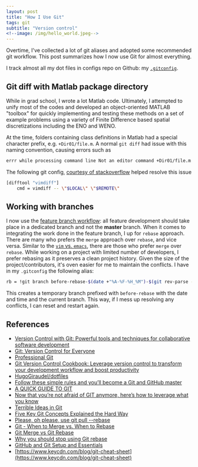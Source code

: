 ```yaml
---
layout: post
title: "How I Use Git"
tags: git
subtitle: "Version control"
<!--image: /img/hello_world.jpeg-->
---
```


Overtime, I've collected a lot of git aliases and adopted some recommended git workflow. This post summarizes how I now use Git for almost everything.

I track almost all my dot files in configs repo on Github: my [`.gitconfig`](https://github.com/sconde/configs).

## Git diff with Matlab package directory

While in grad school, I wrote a lot Matlab code. Ultimately, I attempted to
unify most of the codes and developed an object-oriented MATLAB "toolbox" for quickly implementing and testing these methods on a set of example problems using a variety of Finite Difference based spatial discretizations including the ENO and WENO.
<!--I used this toolbox to confirm the order of new multi-step, multi-stage SSP methods as well as to investigate other properties.-->

At the time, folders containing class definitions in Matlab had a special character prefix, e.g. `+Dir01/file.m`.
A normal `git diff` had issue with this naming convention, causing errors such
as
```bash
errr while processing command line Not an editor command +Dir01/file.m
```

The following git config, [courtesy of stackoverflow](https://stackoverflow.com/a/37175487/2943424) helped resolve this issue

```bash
[difftool "vimdiff"]
    cmd = vimdiff -- \"$LOCAL\" \"$REMOTE\"
```

## Working with branches

I now use the [feature branch workflow](https://www.atlassian.com/git/tutorials/comparing-workflows/feature-branch-workflow):  all feature development should take place in a dedicated branch and not the **master** branch.
When it comes to integrating the work done in the feature branch, I up for `rebase` approach. There are many who prefers the `merge` approach over `rebase`, and vice versa.
Similar to the [`vim` vs. `emacs`](https://en.wikipedia.org/wiki/Editor_war), there are those who prefer `merge` over `rebase`. 
While working on a project with limited number of developers, I prefer rebasing as it preserves a clean project history.
Given the size of the project/contributors, it's oven easier for me to maintain the conflicts.
I have in my `.gitconfig` the following alias:
```bash
rb = !git branch before-rebase-$(date +"%A-%F-%H_%M")-$(git rev-parse --abbrev-ref HEAD) && git rebase
```

This creates a temporary branch prefixed with `before-rebase` with the date and time and the current branch. This way, if I mess up resolving any conflicts, I can reset and restart again.

## References

- [Version Control with Git: Powerful tools and techniques for collaborative software development](https://www.amazon.com/Version-Control-Git-collaborative-development-ebook/dp/B008Y4OR3A)
- [Git: Version Control for Everyone](https://www.amazon.com/Git-Version-Everyone-Ravishankar-Somasundaram-ebook/dp/B00B5RIS5G)
- [Professional Git](https://www.amazon.com/Professional-Git-Brent-Laster-ebook/dp/B01NBEQCA1)
- [Git Version Control Cookbook: Leverage version control to transform your development workflow and boost productivity](https://www.amazon.com/Git-Version-Control-Cookbook-productivity-ebook/dp/B07DT9DHH4)
- [HugoGiraudel/dotfiles](https://github.com/HugoGiraudel/dotfiles/blob/master/.bashrc)
- [Follow these simple rules and you’ll become a Git and GitHub master](https://medium.freecodecamp.org/follow-these-simple-rules-and-youll-become-a-git-and-github-master-e1045057468f)
- [A QUICK GUIDE TO GIT](https://flaviocopes.com/git/)
- [Now that you’re not afraid of GIT anymore, here’s how to leverage what you know](https://medium.freecodecamp.org/now-that-youre-not-afraid-of-git-anymore-here-s-how-to-leverage-what-you-know-11e710c7f37b)
- [Terrible Ideas in Git](https://www.linuxjournal.com/content/terrible-ideas-git)
- [Five Key Git Concepts Explained the Hard Way](https://zwischenzugs.com/2018/03/14/five-key-git-concepts-explained-the-hard-way/amp/)
- [Please, oh please, use git pull --rebase](https://coderwall.com/p/7aymfa/please-oh-please-use-git-pull-rebase)
- [Git - When to Merge vs. When to Rebase](https://www.derekgourlay.com/blog/git-when-to-merge-vs-when-to-rebase/)
- [Git Merge vs Git Rebase](https://dev.to/neshaz/git-merge-vs-git-rebase-5134)
- [Why you should stop using Git rebase](https://medium.com/@fredrikmorken/why-you-should-stop-using-git-rebase-5552bee4fed1)
- [GitHub and Git Setup and Essentials](https://www.robinwieruch.de/git-essential-commands/)
- [https://www.keycdn.com/blog/git-cheat-sheet](https://www.keycdn.com/blog/git-cheat-sheet)
